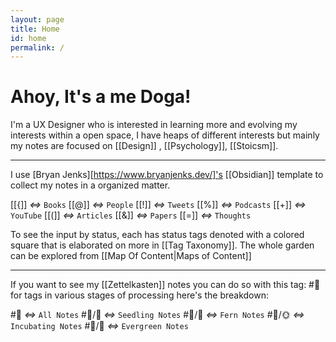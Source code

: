 ```yaml
---
layout: page
title: Home
id: home
permalink: /
---
```



# Ahoy, It's a me Doga!

I'm a UX Designer who is interested in learning more and evolving my interests within a open space, I have heaps of different interests but mainly my notes are focused on [[Design]] , [[Psychology]], [[Stoicsm]].

---

I use  [Bryan Jenks][https://www.bryanjenks.dev/]'s [[Obsidian]] template to collect my notes in a organized matter.

[[{]] *<=>* `Books`
[[@]] *<=>* `People`
[[!]] *<=>* `Tweets`
[[%]] *<=>* `Podcasts`
[[+]] *<=>* `YouTube`
[[(]] *<=>* `Articles`
[[&]] *<=>* `Papers`
[[=]] *<=>* `Thoughts`

To see the input by status, each has status tags denoted with a colored square that is elaborated on more in [[Tag Taxonomy]]. The whole garden can be explored from [[Map Of Content|Maps of Content]]

---

If you want to see my [[Zettelkasten]] notes you can do so with this tag: #📝️ for tags in various stages of processing here's the breakdown:

#📝️ *<=>* `All Notes`
#📝️/🌱️ *<=>* `Seedling Notes`
#📝️/🌿️ *<=>* `Fern Notes`
#📝️/🌞️ *<=>* `Incubating Notes`
#📝️/🌲️ *<=>* `Evergreen Notes`

<style>
  .wrapper {
    max-width: 46em;
  }
</style>
